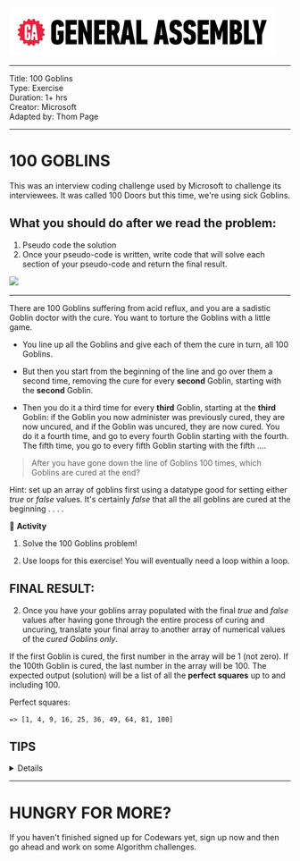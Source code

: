 ![](/ga_cog.png)



---
Title: 100 Goblins<br>
Type: Exercise<br>
Duration: 1+ hrs <br>
Creator: Microsoft<br>
Adapted by: Thom Page<br>

---

# 100 GOBLINS

This was an interview coding challenge used by Microsoft to challenge its interviewees. It was called 100 Doors but this time, we're using sick Goblins.

## What you should do after we read the problem:

1. Pseudo code the solution
2. Once your pseudo-code is written, write code that will solve each section of your pseudo-code and return the final result.

![](https://i.imgur.com/Nq4qBwT.png)
<hr>


There are 100 Goblins suffering from acid reflux, and you are a sadistic Goblin doctor with
the cure. You want to torture the Goblins with a little game.  

* You line up all the Goblins and
give each of them the cure in turn, all 100 Goblins.  

* But then you start from the beginning of the line and go over them a second time, removing the cure for every **second** Goblin, starting with the **second** Goblin.  

* Then you do it a third time for every **third** Goblin, starting at the **third** Goblin: if the Goblin you now administer was previously cured, they are now uncured, and if the Goblin was uncured, they are now cured. You do it a fourth time, and go to every fourth Goblin starting with the fourth. The fifth time, you go to every fifth Goblin starting with the fifth ....  

> After you have gone down the line of Goblins 100 times, which Goblins are cured at the end?

Hint: set up an array of goblins first using a datatype good for setting either *true* or *false*
values. It's certainly *false* that all the all goblins are cured at the beginning . . . .


&#x1F535; **Activity**

1. Solve the 100 Goblins problem!

1. Use loops for this exercise! You will eventually need a loop within a loop.

## FINAL RESULT:

2. Once you have your goblins array populated with the final *true* and *false* values after having gone through the entire process of curing and uncuring, translate your final array to another array of numerical values of the *cured Goblins only*.

If the first Goblin is cured, the first number in the array will be 1 (not zero). If the 100th Goblin is cured, the last number in the array will be 100. The expected output (solution) will be a list of all the **perfect squares** up to and including 100.

Perfect squares:

```
=> [1, 4, 9, 16, 25, 36, 49, 64, 81, 100]
```



## TIPS 
<details>
1. You could push false into an array 100 times to get your 100 goblins
<br>
2. You could iterate over the goblins as many times as the length of the array
<br>
3. You could use the current number as the starting point in a range for the inner loop
<br>
4. The Range could step by some incrementing number to skip over goblins
<br>
5. When the iterators are finished, you could get the index value of the goblins that have been cured . . .
</details>

---

# HUNGRY FOR MORE? 

If you haven't finished signed up for Codewars yet, sign up now and then go ahead and work on some Algorithm challenges.
